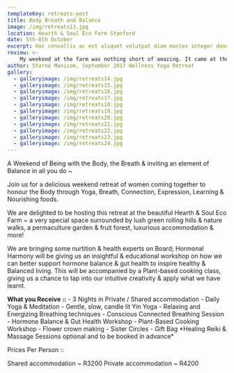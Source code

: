 ```yaml
---
templateKey: retreats-post
title: Body Breath and Balance
image: /img/retreats13.jpg
location: Hearth & Soul Eco Farm Stanford
date: 5th-8th October
excerpt: Hac convallis ac est aliquet volutpat diam montes integer donec Hac convallis ac est aliquet volutpat pat diam montes integer donec Hac convallis ac est aliquet volutpat diam montes integer donec
review: >-
    My weekend at the farm was nothing short of amazing. It came at the perfect time in my life when I was feeling rather depleted. Carly’s hospitality was incredible, she whips up the most amazing vegan meals that keep you on top of the world. The retreat is beautiful and the time spent with wonderful women allowed me to step into my power and break down trust barriers. Highly recommend for anyone needing relaxation and a bit of a reset. PS: the yoga and massages were also incredible! There’s too much to mention...... Just Go! It’ll be good for you
author: Sharné Manicom, September 2017 Wellness Yoga Retreat
gallery:
  - galleryimage: /img/retreats14.jpg
  - galleryimage: /img/retreats15.jpg
  - galleryimage: /img/retreats16.jpg
  - galleryimage: /img/retreats17.jpg
  - galleryimage: /img/retreats18.jpg
  - galleryimage: /img/retreats19.jpg
  - galleryimage: /img/retreats20.jpg
  - galleryimage: /img/retreats21.jpg
  - galleryimage: /img/retreats22.jpg
  - galleryimage: /img/retreats23.jpg
  - galleryimage: /img/retreats24.jpg
---
```

A Weekend of Being with the Body, the Breath & inviting an element of Balance in all you do ~

Join us for a delicious weekend retreat of women coming together to honour the Body through Yoga, Breath, Connection, Expression, Learning & Nourishing foods.

We are delighted to be hosting this retreat at the beautiful Hearth & Soul Eco Farm ~ a very special space surrounded by lush green rolling hills & nature walks, a permaculture garden & fruit forest, luxurious accommodation & more!

We are bringing some nurtition & health experts on Board; Hormonal Harmony will be giving us an insightful & educational workshop on how we can better support hormone balance & gut health to inspire healthy & Balanced living. This will be accompanied by a Plant-based cooking class, giving us a chance to tap into our intuitive creativity & apply what we have learnt.

**What you Receive ::**
\- 3 Nights in Private / Shared accommodation
\- Daily Yoga & Meditation
\- Gentle, slow, candle lit Yin Yoga
\- Relaxing and Energizing Breathing techniques
\- Conscious Connected Breathing Session
\- Hormone Balance & Gut Health Workshop
\- Plant-Based Cooking Workshop
\- Flower crown making
\- Sister Circles
\- Gift Bag
\*Healing Reiki & Massage Sessions optional and to be booked in advance\*

Prices Per Person ::

Shared accommodation ~ R3200
Private accommodation ~ R4200
